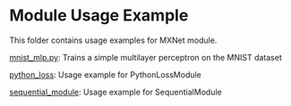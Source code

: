 <!--- Licensed to the Apache Software Foundation (ASF) under one -->
<!--- or more contributor license agreements.  See the NOTICE file -->
<!--- distributed with this work for additional information -->
<!--- regarding copyright ownership.  The ASF licenses this file -->
<!--- to you under the Apache License, Version 2.0 (the -->
<!--- "License"); you may not use this file except in compliance -->
<!--- with the License.  You may obtain a copy of the License at -->

<!---   http://www.apache.org/licenses/LICENSE-2.0 -->

<!--- Unless required by applicable law or agreed to in writing, -->
<!--- software distributed under the License is distributed on an -->
<!--- "AS IS" BASIS, WITHOUT WARRANTIES OR CONDITIONS OF ANY -->
<!--- KIND, either express or implied.  See the License for the -->
<!--- specific language governing permissions and limitations -->
<!--- under the License. -->

# Module Usage Example

This folder contains usage examples for MXNet module.

[mnist_mlp.py](https://github.com/apache/mxnet/blob/master/example/module/mnist_mlp.py): Trains a simple multilayer perceptron on the MNIST dataset

[python_loss](https://github.com/apache/mxnet/blob/master/example/module/python_loss.py): Usage example for PythonLossModule

[sequential_module](https://github.com/apache/mxnet/blob/master/example/module/sequential_module.py): Usage example for SequentialModule
